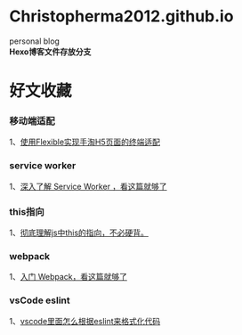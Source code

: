 # Christopherma2012.github.io
personal blog  
**Hexo博客文件存放分支**





# 好文收藏 

### 移动端适配  
1、[使用Flexible实现手淘H5页面的终端适配](https://www.w3cplus.com/mobile/lib-flexible-for-html5-layout.html)
### service worker
1、[深入了解 Service Worker ，看这篇就够了](https://zhuanlan.zhihu.com/p/27264234)

### this指向  
1、[彻底理解js中this的指向，不必硬背。](https://www.cnblogs.com/pssp/p/5216085.html)  

### webpack  
1、[入门 Webpack，看这篇就够了](https://segmentfault.com/a/1190000006178770q)  

### vsCode eslint  
1、[vscode里面怎么根据eslint来格式化代码](https://www.zhihu.com/question/52777843)